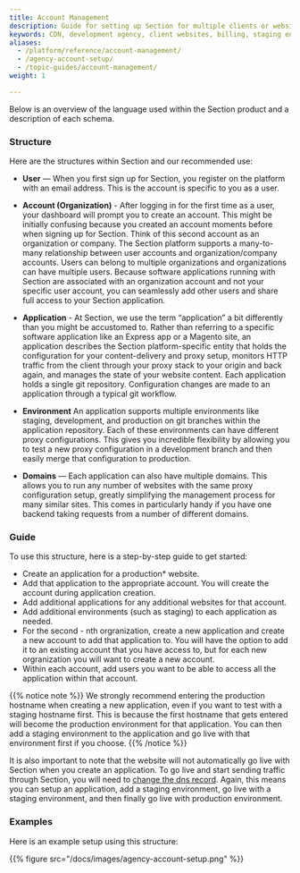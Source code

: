 ```yaml
---
title: Account Management
description: Guide for setting up Section for multiple clients or websites. Reviews Section account structures and instructions to get started.
keywords: CDN, development agency, client websites, billing, staging environment, test environment
aliases:
  - /platform/reference/account-management/
  - /agency-account-setup/
  - /topic-guides/account-management/
weight: 1

---
```


Below is an overview of the language used within the Section product and a description of each schema. 

### Structure

Here are the structures within Section and our recommended use:

* **User** — When you first sign up for Section, you register on the platform with an email address. This is the account is specific to you as a user.

* **Account (Organization)** - After logging in for the first time as a user, your dashboard will prompt you to create an account. This might be initially confusing because you created an account moments before when signing up for Section. Think of this second account as an organization or company. The Section platform supports a many-to-many relationship between user accounts and organization/company accounts. Users can belong to multiple organizations and organizations can have multiple users. Because software applications running with Section are associated with an organization account and not your specific user account, you can seamlessly add other users and share full access to your Section application.

* **Application** - At Section, we use the term “application” a bit differently than you might be accustomed to. Rather than referring to a specific software application like an Express app or a Magento site, an application describes the Section platform-specific entity that holds the configuration for your content-delivery and proxy setup, monitors HTTP traffic from the client through your proxy stack to your origin and back again, and manages the state of your website content. Each application holds a single git repository. Configuration changes are made to an application through a typical git workflow.

* **Environment** An application supports multiple environments like staging, development, and production on git branches within the application repository. Each of these environments can have different proxy configurations. This gives you incredible flexibility by allowing you to test a new proxy configuration in a development branch and then easily merge that configuration to production.

* **Domains** — Each application can also have multiple domains. This allows you to run any number of websites with the same proxy configuration setup, greatly simplifying the management process for many similar sites. This comes in particularly handy if you have one backend taking requests from a number of different domains.


### Guide

To use this structure, here is a step-by-step guide to get started:

* Create an application for a production* website.
* Add that application to the appropriate account. You will create the account during application creation.
* Add additional applications for any additional websites for that account.
* Add additional environments (such as staging) to each application as needed.
* For the second - nth orgranization, create a new application and create a new account to add that application to. You will have the option to add it to an existing account that you have access to, but for each new orgranization you will want to create a new account.
* Within each account, add users you want to be able to access all the application within that account.

{{% notice note %}} 
We strongly recommend entering the production hostname when creating a new application, even if you want to test with a staging hostname first. This is because the first hostname that gets entered will become the production environment for that application. You can then add a staging environment to the application and go live with that environment first if you choose.
{{% /notice %}}

It is also important to note that the website will not automatically go live with Section when you create an application. To go live and start sending traffic through Section, you will need to [change the dns record](/docs/change-dns). Again, this means you can setup an application, add a staging environment, go live with a staging environment, and then finally go live with production environment.

### Examples

Here is an example setup using this structure:

{{% figure src="/docs/images/agency-account-setup.png" %}}
